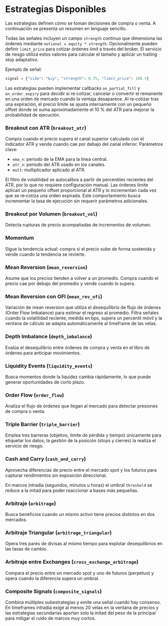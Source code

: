 # Estrategias Disponibles

Las estrategias definen cómo se toman decisiones de compra o venta. A
continuación se presenta un resumen en lenguaje sencillo.

Todas las señales incluyen un campo `strength` continuo que dimensiona las
órdenes mediante `notional = equity * strength`. Opcionalmente pueden definir
`limit_price` para cotizar órdenes *limit* a través del broker. El servicio de
riesgo utiliza estos valores para calcular el tamaño y aplicar un trailing stop
adaptativo.

Ejemplo de señal:

```python
signal = {"side": "buy", "strength": 0.75, "limit_price": 100.5}
```

Las estrategias pueden implementar callbacks `on_partial_fill` y
`on_order_expiry` para decidir si re‑cotizar, cancelar o convertir el remanente
en una orden de mercado cuando la ventaja desaparece. Al re‑cotizar tras una
expiración, el precio límite se ajusta internamente con un pequeño offset
donde se suma aproximadamente el 10 % del ATR para mejorar la probabilidad de
ejecución.

### Breakout con ATR (`breakout_atr`)
Compra cuando el precio supera el canal superior calculado con el indicador
ATR y vende cuando cae por debajo del canal inferior.
Parámetros clave:

- `ema_n`: periodo de la EMA para la línea central.
- `atr_n`: periodo del ATR usado en los canales.
- `mult`: multiplicador aplicado al ATR.

El filtro de volatilidad se autocalibra a partir de percentiles recientes del
ATR, por lo que no requiere configuración manual. Las órdenes límite aplican un
pequeño offset proporcional al ATR y lo incrementan cada vez que se re‑cotiza
una orden expirada. Este comportamiento busca incrementar la tasa de ejecución
sin requerir parámetros adicionales.

### Breakout por Volumen (`breakout_vol`)
Detecta rupturas de precio acompañadas de incrementos de volumen.

### Momentum
Sigue la tendencia actual: compra si el precio sube de forma sostenida y
vende cuando la tendencia se revierte.

### Mean Reversion (`mean_reversion`)
Asume que los precios tienden a volver a un promedio. Compra cuando el
precio cae por debajo del promedio y vende cuando lo supera.

### Mean Reversion con OFI (`mean_rev_ofi`)
Variación de mean reversion que utiliza el desequilibrio de flujo de órdenes
(Order Flow Imbalance) para estimar el regreso al promedio. Filtra señales
cuando la volatilidad reciente, medida en bps, supera un percentil móvil y la
ventana de cálculo se adapta automáticamente al timeframe de las velas.

### Depth Imbalance (`depth_imbalance`)
Evalúa el desequilibrio entre órdenes de compra y venta en el libro de
órdenes para anticipar movimientos.

### Liquidity Events (`liquidity_events`)
Busca momentos donde la liquidez cambia rápidamente, lo que puede generar
oportunidades de corto plazo.

### Order Flow (`order_flow`)
Analiza el flujo de órdenes que llegan al mercado para detectar presiones de
compra o venta.

### Triple Barrier (`triple_barrier`)
Emplea tres barreras (objetivo, límite de pérdida y tiempo) únicamente para
etiquetar los datos; la gestión de la posición (stops y cierres) la realiza el
servicio de riesgo.

### Cash and Carry (`cash_and_carry`)
Aprovecha diferencias de precio entre el mercado spot y los futuros para
capturar rendimientos sin exposición direccional.

En marcos intradía (segundos, minutos u horas) el umbral `threshold` se
reduce a la mitad para poder reaccionar a bases más pequeñas.

### Arbitraje (`arbitrage`)
Busca beneficios cuando un mismo activo tiene precios distintos en dos
mercados.

### Arbitraje Triangular (`arbitrage_triangular`)
Opera tres pares de divisas al mismo tiempo para explotar desequilibrios en
las tasas de cambio.

### Arbitraje entre Exchanges (`cross_exchange_arbitrage`)
Compara el precio entre un mercado spot y uno de futuros (perpetuo) y opera
cuando la diferencia supera un umbral.

### Composite Signals (`composite_signals`)
Combina múltiples subestrategias y emite una señal cuando hay consenso.
En timeframes intradía exige al menos 20 velas en la ventana de precios y las
estrategias secundarias aportan solo la mitad del peso de la principal para
mitigar el ruido de marcos muy cortos.
